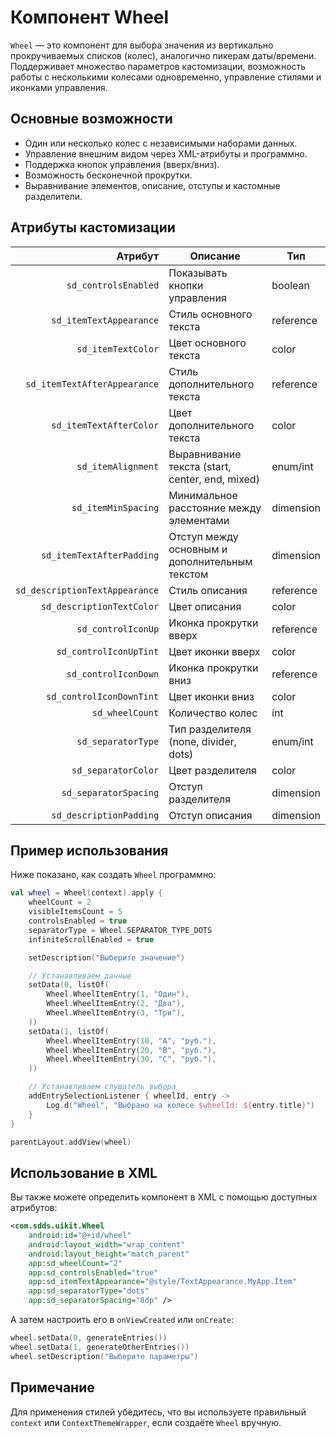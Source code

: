 

# Компонент Wheel

`Wheel` — это компонент для выбора значения из вертикально прокручиваемых списков (колес), аналогично пикерам даты/времени.  
Поддерживает множество параметров кастомизации, возможность работы с несколькими колесами одновременно, управление стилями и иконками управления.

## Основные возможности

- Один или несколько колес с независимыми наборами данных.
- Управление внешним видом через XML-атрибуты и программно.
- Поддержка кнопок управления (вверх/вниз).
- Возможность бесконечной прокрутки.
- Выравнивание элементов, описание, отступы и кастомные разделители.

## Атрибуты кастомизации

| Атрибут | Описание | Тип |
|--------:|----------|-----|
| `sd_controlsEnabled` | Показывать кнопки управления | boolean |
| `sd_itemTextAppearance` | Стиль основного текста | reference |
| `sd_itemTextColor` | Цвет основного текста | color |
| `sd_itemTextAfterAppearance` | Стиль дополнительного текста | reference |
| `sd_itemTextAfterColor` | Цвет дополнительного текста | color |
| `sd_itemAlignment` | Выравнивание текста (start, center, end, mixed) | enum/int |
| `sd_itemMinSpacing` | Минимальное расстояние между элементами | dimension |
| `sd_itemTextAfterPadding` | Отступ между основным и дополнительным текстом | dimension |
| `sd_descriptionTextAppearance` | Стиль описания | reference |
| `sd_descriptionTextColor` | Цвет описания | color |
| `sd_controlIconUp` | Иконка прокрутки вверх | reference |
| `sd_controlIconUpTint` | Цвет иконки вверх | color |
| `sd_controlIconDown` | Иконка прокрутки вниз | reference |
| `sd_controlIconDownTint` | Цвет иконки вниз | color |
| `sd_wheelCount` | Количество колес | int |
| `sd_separatorType` | Тип разделителя (none, divider, dots) | enum/int |
| `sd_separatorColor` | Цвет разделителя | color |
| `sd_separatorSpacing` | Отступ разделителя | dimension |
| `sd_descriptionPadding` | Отступ описания | dimension |

## Пример использования

Ниже показано, как создать `Wheel` программно:

```kotlin
val wheel = Wheel(context).apply {
    wheelCount = 2
    visibleItemsCount = 5
    controlsEnabled = true
    separatorType = Wheel.SEPARATOR_TYPE_DOTS
    infiniteScrollEnabled = true

    setDescription("Выберите значение")

    // Устанавливаем данные
    setData(0, listOf(
        Wheel.WheelItemEntry(1, "Один"),
        Wheel.WheelItemEntry(2, "Два"),
        Wheel.WheelItemEntry(3, "Три"),
    ))
    setData(1, listOf(
        Wheel.WheelItemEntry(10, "A", "руб."),
        Wheel.WheelItemEntry(20, "B", "руб."),
        Wheel.WheelItemEntry(30, "C", "руб."),
    ))

    // Устанавливаем слушатель выбора
    addEntrySelectionListener { wheelId, entry ->
        Log.d("Wheel", "Выбрано на колесе $wheelId: ${entry.title}")
    }
}

parentLayout.addView(wheel)
```

## Использование в XML

Вы также можете определить компонент в XML с помощью доступных атрибутов:

```xml
<com.sdds.uikit.Wheel
    android:id="@+id/wheel"
    android:layout_width="wrap_content"
    android:layout_height="match_parent"
    app:sd_wheelCount="2"
    app:sd_controlsEnabled="true"
    app:sd_itemTextAppearance="@style/TextAppearance.MyApp.Item"
    app:sd_separatorType="dots"
    app:sd_separatorSpacing="8dp" />
```

А затем настроить его в `onViewCreated` или `onCreate`:

```kotlin
wheel.setData(0, generateEntries())
wheel.setData(1, generateOtherEntries())
wheel.setDescription("Выберите параметры")
```

## Примечание

Для применения стилей убедитесь, что вы используете правильный `context` или `ContextThemeWrapper`, если создаёте `Wheel` вручную.